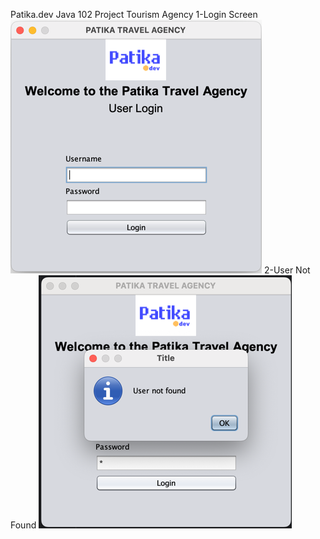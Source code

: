 Patika.dev 
Java 102 Project Tourism Agency
1-Login Screen
![img.png](img.png)
2-User Not Found
![img_1.png](img_1.png)
